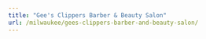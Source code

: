 ```yaml
---
title: "Gee's Clippers Barber & Beauty Salon"
url: /milwaukee/gees-clippers-barber-and-beauty-salon/
---
```

